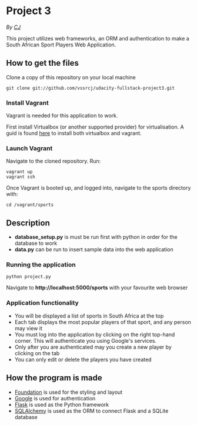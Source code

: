 # Project 3

*By [CJ](https://github.com/vssrcj)*

This project utilizes web frameworks, an ORM and authentication to make a South African Sport Players Web Application.

## How to get the files

Clone a copy of this repository on your local machine

```
git clone git://github.com/vssrcj/udacity-fullstack-project3.git
```

### Install Vagrant

Vagrant is needed for this application to work.

First install Virtualbox (or another supported provider) for virtualisation.
A guid is found [here](https://www.udacity.com/wiki/ud197/install-vagrant) to install both virtualbox and vagrant.

### Launch Vagrant

Navigate to the cloned repository.
Run:
```
vagrant up
vagrant ssh
```

Once Vagrant is booted up, and logged into, navigate to the sports directory with:
```
cd /vagrant/sports
```

Description
-----------

* **database_setup.py** is must be run first with python in order for the database to work
* **data.py** can be run to insert sample data into the web application

### Running the application

```
python project.py
```
Navigate to **http://localhost:5000/sports** with your favourite web browser

### Application functionality

* You will be displayed a list of sports in South Africa at the top
* Each tab displays the most popular players of that sport, and any person may view it
* You must log into the application by clicking on the right top-hand corner.  This will authenticate you using Google's services.
* Only after you are authenticated may you create a new player by clicking on the tab
* You can only edit or delete the players you have created

How the program is made
-----------------------
* [Foundation](http://foundation.zurb.com/) is used for the styling and layout
* [Google](https://developers.google.com/identity/) is used for authentication
* [Flask](http://flask.pocoo.org/) is used as the Python framework
* [SQLAlchemy](http://www.sqlalchemy.org/) is used as the ORM to connect Flask and a SQLite database